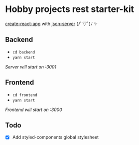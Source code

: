 # Hobby projects rest starter-kit

[create-react-app](https://create-react-app.dev/) with [json-server](https://www.npmjs.com/package/json-server) (ﾉﾟ▽ﾟ)ﾉ :sparkles: 

## Backend

- `cd backend`
- `yarn start`

_Server will start on :3001_

## Frontend

- `cd frontend`
- `yarn start`

_Frontend will start on :3000_

## Todo

- [x] Add styled-components global stylesheet
